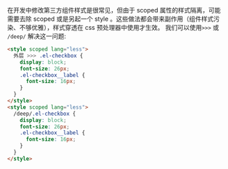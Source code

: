 在开发中修改第三方组件样式是很常见，但由于 scoped 属性的样式隔离，可能需要去除 scoped 或是另起一个 style 。这些做法都会带来副作用（组件样式污染、不够优雅），样式穿透在 css 预处理器中使用才生效。
我们可以使用`>>>` 或 `/deep/` 解决这一问题:

```html
<style scoped lang="less">
  外层 >>> .el-checkbox {
    display: block;
    font-size: 26px;
    .el-checkbox__label {
      font-size: 16px;
    }
  }
</style>
<style scoped lang="less">
  /deep/.el-checkbox {
    display: block;
    font-size: 26px;
    .el-checkbox__label {
      font-size: 16px;
    }
  }
</style>
```
